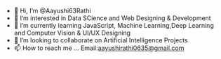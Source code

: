 - 👋 Hi, I’m @Aayushi63Rathi
- 👀 I’m interested in Data SCience and Web Designing & Development
- 🌱 I’m currently learning JavaScript, Machine Learning,Deep Learning and Computer Vision & UI/UX Designing
- 💞️ I’m looking to collaborate on Artificial Intelligence Projects
- 📫 How to reach me ...
Email:aayushirathi0635@gmail.com
  
<!---
Aayushi63Rathi/Aayushi63Rathi is a ✨ special ✨ repository because its `README.md` (this file) appears on your GitHub profile.
You can click the Preview link to take a look at your changes.
--->
